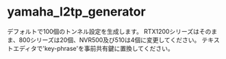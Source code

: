 # yamaha_l2tp_generator

デフォルトで100個のトンネル設定を生成します。
RTX1200シリーズはそのまま、800シリーズは20個、NVR500及び510は4個に変更してください。
テキストエディタで'key-phrase'を事前共有鍵に置換してください。
